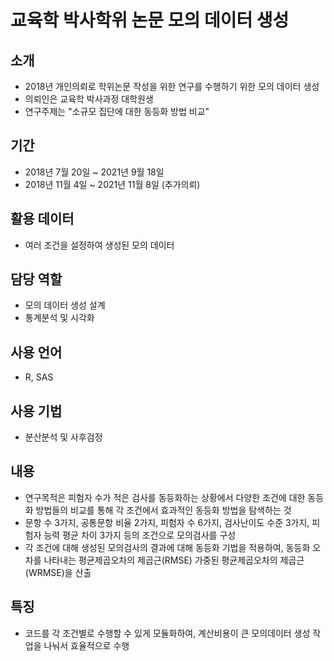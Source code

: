 # 교육학 박사학위 논문 모의 데이터 생성

## 소개
- 2018년 개인의뢰로 학위논문 작성을 위한 연구를 수행하기 위한 모의 데이터 생성
- 의뢰인은 교육학 박사과정 대학원생
- 연구주제는 "소규모 집단에 대한 동등화 방법 비교"

## 기간
- 2018년 7월 20일 ~ 2021년 9월 18일
- 2018년 11월 4일 ~ 2021년 11월 8일 (추가의뢰)

## 활용 데이터
- 여러 조건을 설정하여 생성된 모의 데이터

## 담당 역할
- 모의 데이터 생성 설계
- 통계분석 및 시각화

## 사용 언어
- R, SAS

## 사용 기법
- 분산분석 및 사후검정

## 내용
- 연구목적은 피험자 수가 적은 검사를 동등화하는 상황에서 다양한 조건에 대한 동등화 방법들의 비교를 통해 각 조건에서 효과적인 동등화 방법을 탐색하는 것
- 문항 수 3가지, 공통문항 비율 2가지, 피험자 수 6가지, 검사난이도 수준 3가지, 피험자 능력 평균 차이 3가지 등의 조건으로 모의검사를 구성
- 각 조건에 대해 생성된 모의검사의 결과에 대해 동등화 기법을 적용하여, 동등화 오차를 나타내는 평균제곱오차의 제곱근(RMSE) 가중된 평균제곱오차의 제곱근(WRMSE)을 산출

## 특징
- 코드를 각 조건별로 수행할 수 있게 모듈화하여, 계산비용이 큰 모의데이터 생성 작업을 나눠서 효율적으로 수행
